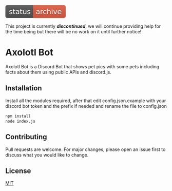 [![status: archive](https://github.com/GIScience/badges/raw/master/status/archive.svg)]()

This project is currently ***discontinued***, we will continue providing help for the time being but there will be no work on it until further notice!

# Axolotl Bot

Axolotl Bot is a Discord Bot that shows pet pics with some pets including facts about them using public APIs and discord.js.

## Installation

Install all the modules required, after that edit config.json.example with your discord bot token and the prefix if needed and rename the file to config.json

```
npm install
node index.js
```

## Contributing
Pull requests are welcome. For major changes, please open an issue first to discuss what you would like to change.


## License
[MIT](https://choosealicense.com/licenses/mit/)
